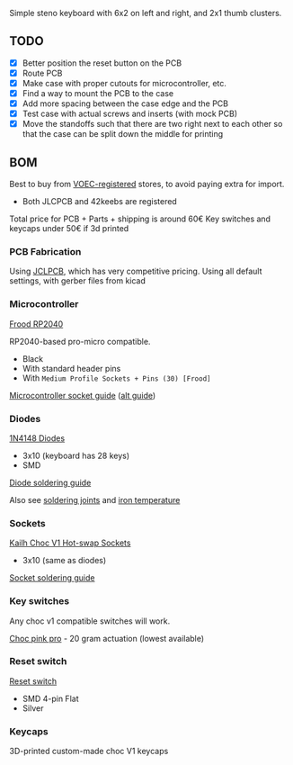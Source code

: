 Simple steno keyboard with 6x2 on left and right, and 2x1 thumb clusters.

## TODO

- [x] Better position the reset button on the PCB
- [x] Route PCB
- [x] Make case with proper cutouts for microcontroller, etc.
- [x] Find a way to mount the PCB to the case
- [x] Add more spacing between the case edge and the PCB
- [x] Test case with actual screws and inserts (with mock PCB)
- [x] Move the standoffs such that there are two right next to each other so that the case can be split down the middle for printing

## BOM

Best to buy from [VOEC-registered](https://www.skatteetaten.no/person/avgifter/kjop-fra-utlandet/nettbutikker-og-e-markedsplasser-som-er-registrert-i-voec-registeret/) stores, to avoid paying extra for import.

- Both JLCPCB and 42keebs are registered

Total price for PCB + Parts + shipping is around 60€
Key switches and keycaps under 50€ if 3d printed

### PCB Fabrication

Using [JCLPCB](https://jlcpcb.com), which has very competitive pricing.
Using all default settings, with gerber files from kicad

### Microcontroller

[Frood RP2040](https://42keebs.eu/shop/parts/controllers/frood-rp2040-pro-micro-controller/)

RP2040-based pro-micro compatible.

- Black
- With standard header pins
- With `Medium Profile Sockets + Pins (30) [Frood]`

[Microcontroller socket guide](https://42keebs.eu/build-guides/socketing-the-frood-nice-nano-controllers/) ([alt guide](https://docs.splitkb.com/product-guides/aurora-series/build-guide/microcontrollers))

### Diodes

[1N4148 Diodes](https://42keebs.eu/shop/parts/components/1n4148-diodes-through-hole-smd/?attribute_type=SMD)

- 3x10 (keyboard has 28 keys)
- SMD

[Diode soldering guide](https://docs.splitkb.com/product-guides/aurora-series/build-guide/diodes#smd-diodes)

Also see [soldering joints](https://docs.splitkb.com/resources/soldering/healthy-joints#reworking-a-joint) and [iron temperature](https://docs.splitkb.com/resources/soldering/dialling-in-your-iron)

### Sockets

[Kailh Choc V1 Hot-swap Sockets](https://42keebs.eu/shop/parts/kailh-choc-hot-swap-sockets/)

- 3x10 (same as diodes)

[Socket soldering guide](https://docs.splitkb.com/product-guides/aurora-series/build-guide/switch-sockets)

### Key switches

Any choc v1 compatible switches will work.

[Choc pink pro](https://www.maxgaming.no/no/switchar/choc-low-profile-pink-pro) - 20 gram actuation (lowest available)

### Reset switch

[Reset switch](https://42keebs.eu/shop/parts/components/reset-switch/)

- SMD 4-pin Flat
- Silver

### Keycaps

3D-printed custom-made choc V1 keycaps
